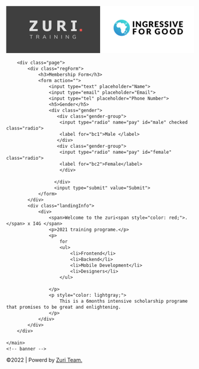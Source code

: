 <!DOCTYPE html>
<html lang="en">
<head>
    <meta charset="UTF-8">
    <meta http-equiv="X-UA-Compatible" content="IE=edge">
    <meta name="viewport" content="width=device-width, initial-scale=1.0">
    <link rel="stylesheet" href="style.css">
    <title>Zuri Landing Page</title>
</head>
<body>
    <!-- header -->
    <main>
        <img src="img/logo2.png" class="logo">
       
        <div class="page">
            <div class="regForm">
                <h3>Membership Form</h3>
                <form action="">
                    <input type="text" placeholder="Name">
                    <input type="email" placeholder="Email">
                    <input type="tel" placeholder="Phone Number">
                    <h5>Gender</h5>
                    <div class="gender">
                       <div class="gender-group">
                        <input type="radio" name="pay" id="male" checked class="radio">
                        <label for="bc1">Male </label>
                       </div>
                       <div class="gender-group">
                        <input type="radio" name="pay" id="female" class="radio">
                        <label for="bc2">Female</label>
                        </div>

                      </div>
                      <input type="submit" value="Submit">
                </form>
            </div>
            <div class="landingInfo">
                <div>
                    <span>Welcome to the zuri<span style="color: red;">. </span> x I4G </span>
                    <p>2021 training programe.</p>
                    <p>
                        for 
                        <ul>
                            <li>Frontend</li>
                            <li>Backend</li>
                            <li>Mobile Development</li>
                            <li>Designers</li>
                        </ul>
                        
                    </p>
                    <p style="color: lightgray;">
                        This is a 6months intensive scholarship programe that promises to be great and enlightening.
                    </p>
                </div>
            </div>
        </div>
      
    </main>
    <!-- banner -->
<!-- footer -->
<footer>
    &copy;2022 | Powerd by <a href ="#zuri">Zuri Team.</a>
</footer>
</body>
</html>

<!-- Welcome to the zuri x I4G 2021 training programe for Frontend, Backend, Mobile Development and Designers.
This is a 6months intensive scholarship programe that promises to be great and enlightening.
If you wish to join the band wagon of success hungry tech enthusiasts drop your information and we are sure to get back to you. -->

